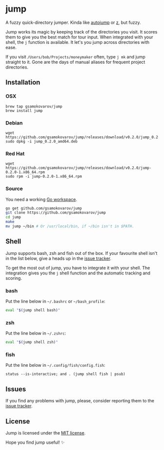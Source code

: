 # jump

A fuzzy quick-directory jumper. Kinda like [autojump] or [z], but  fuzzy.

Jump works its magic by keeping track of the directories you visit. It scores
them to give you the best match for tour input. When integrated with your
shell, the `j` function is available. It let's you jump across directories with
ease.

If you visit `/Users/bob/Projects/moneymaker` often, type `j mk` and jump
straight to it. Gone are the days of manual aliases for frequent project
directories.

## Installation

### OSX

```shell
brew tap gsamokovarov/jump
brew install jump
```

### Debian

```shell
wget https://github.com/gsamokovarov/jump/releases/download/v0.2.0/jump_0.2.0_amd64.deb
sudo dpkg -i jump_0.2.0_amd64.deb
```

### Red Hat

```shell
wget https://github.com/gsamokovarov/jump/releases/download/v0.2.0/jump-0.2.0-1.x86_64.rpm
sudo rpm -i jump-0.2.0-1.x86_64.rpm
```

### Source

You need a working [Go workspace].

```bash
go get github.com/gsamokovarov/jump
git clone https://github.com/gsamokovarov/jump
cd jump
make
mv jump ~/bin # Or /usr/local/bin, if ~/bin isn't in $PATH.
```

## Shell

Jump supports bash, zsh and fish out of the box. If your favourite shell isn't
in the list below, give a heads up in the [issue tracker].

To get the most out of jump, you have to integrate it with your shell. The
integration gives you the `j` shell function and the automatic tracking and
scoring.

### bash

Put the line below in `~/.bashrc` or `~/bash_profile`:

```bash
eval "$(jump shell bash)"
```

### zsh

Put the line below in `~/.zshrc`:

```zsh
eval "$(jump shell zsh)"
```

### fish

Put the line below in `~/.config/fish/config.fish`:

```fish
status --is-interactive; and . (jump shell fish | psub)
```

## Issues

If you find any problems with jump, please, consider reporting them to the
[issue tracker].

## License

Jump is licensed under the [MIT license].

Hope you find jump useful! :sparkles:

[autojump]: https://github.com/wting/autojump
[z]: https://github.com/rupa/z
[Go workspace]: https://golang.org/doc/code.html#Workspaces
[issue tracker]: https://github.com/gsamokovarov/jump/issues
[MIT license]: https://github.com/gsamokovarov/jump/blob/master/LICENSE.txt
